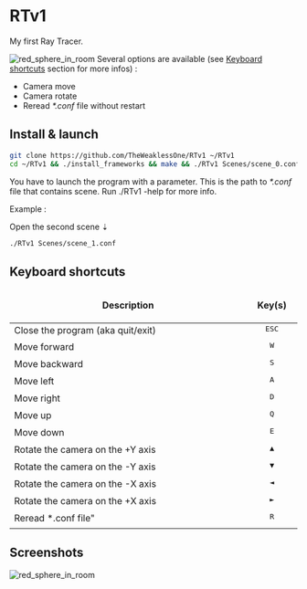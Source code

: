 # RTv1

My first Ray Tracer.

![red_sphere_in_room](https://i.imgur.com/46xlwvC.png)
Several options are available (see [Keyboard shortcuts](https://github.com/TheWeaklessOne/RTv1#keyboard-shortcuts) section for more infos) :
* Camera move
* Camera rotate
* Reread *\*.conf* file without restart

## Install & launch
```bash
git clone https://github.com/TheWeaklessOne/RTv1 ~/RTv1
cd ~/RTv1 && ./install_frameworks && make && ./RTv1 Scenes/scene_0.conf
```
You have to launch the program with a parameter. This is the path to *\*.conf* file that contains scene. Run ./RTv1 -help for more info.<br />

Example :

Open the second scene ⇣
```bash
./RTv1 Scenes/scene_1.conf
```
## Keyboard shortcuts

<table width="100%">
<thead>
<tr>
<td width="65%" height="60px" align="center" cellpadding="0">
<strong>Description</strong>
</td>
<td width="10%" align="center" cellpadding="0">
<span style="width:70px">&nbsp;</span><strong>Key(s)</strong><span style="width:50px">&nbsp;</span>
</td>
</tr>
</thead>
<tbody>
<tr>
<td valign="top" height="30px">Close the program (aka quit/exit)</td>
<td valign="top" align="center"><kbd>&nbsp;ESC&nbsp;</kbd></td>
</tr>
<tr>
<td valign="top" height="30px">Move forward</td>
<td valign="top" align="center"><kbd>&nbsp;W&nbsp;</kbd></td>
</tr>
<tr>
<td valign="top" height="30px">Move backward</td>
<td valign="top" align="center"><kbd>&nbsp;S&nbsp;</kbd></td>
</tr>
<tr>
<td valign="top" height="30px">Move left</td>
<td valign="top" align="center"><kbd>&nbsp;A&nbsp;</kbd></td>
</tr>
<tr>
<td valign="top" height="30px">Move right</td>
<td valign="top" align="center"><kbd>&nbsp;D&nbsp;</kbd></td>
</tr>
<tr>
<td valign="top" height="30px">Move up</td>
<td valign="top" align="center"><kbd>&nbsp;Q&nbsp;</kbd></td>
</tr>
<tr>
<td valign="top" height="30px">Move down</td>
<td valign="top" align="center"><kbd>&nbsp;E&nbsp;</kbd></td>
</tr>
<tr>
<td valign="top" height="30px">Rotate the camera on the +Y axis</td>
<td valign="top" align="center"><kbd>&nbsp;▲&nbsp;</kbd></td>
</tr>
<tr>
<td valign="top" height="30px">Rotate the camera on the -Y axis</td>
<td valign="top" align="center"><kbd>&nbsp;▼&nbsp;</kbd></td>
</tr>
<tr>
<td valign="top" height="30px">Rotate the camera on the -X axis</td>
<td valign="top" align="center"><kbd>&nbsp;◄&nbsp;</kbd></td>
</tr>
<tr>
<td valign="top" height="30px">Rotate the camera on the +X axis</td>
<td valign="top" align="center"><kbd>&nbsp;►&nbsp;</kbd></td>
</tr>
<tr>
<td valign="top" height="30px">Reread *.conf file"</td>
<td valign="top" align="center"><kbd>&nbsp;R&nbsp;</kbd></td>
</tr>
</tbody>
</table>

## Screenshots
![red_sphere_in_room](https://i.imgur.com/46xlwvC.png)
